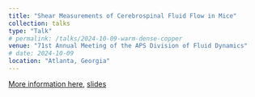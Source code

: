 ```yaml
---
title: "Shear Measurements of Cerebrospinal Fluid Flow in Mice"
collection: talks
type: "Talk"
# permalink: /talks/2024-10-09-warm-dense-copper
venue: "71st Annual Meeting of the APS Division of Fluid Dynamics"
# date: 2024-10-09
location: "Atlanta, Georgia"
---
```


[More information here](https://meetings.aps.org/Meeting/DFD18/Session/KP1.55),
[slides](/files/slides1.pdf)
